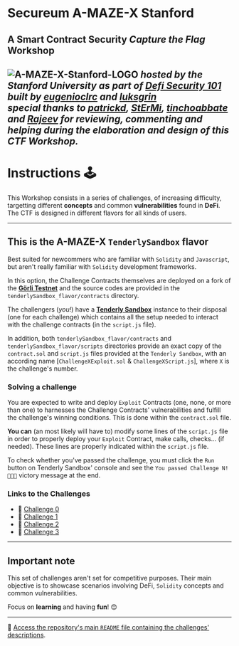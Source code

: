 # **Secureum A-MAZE-X Stanford**
## **A Smart Contract Security *Capture the Flag* Workshop**

![A-MAZE-X-Stanford-LOGO](https://github.com/eugenioclrc/DeFi-Security-Summit-Stanford/blob/master/img/A-MAZE-X-Stanford.png)
*hosted by the Stanford University as part of **[Defi Security 101](https://defisecuritysummit.org/defi-security-101/)***\
*built by [eugenioclrc](https://github.com/eugenioclrc) and [luksgrin](https://github.com/luksgrin)* \
*special thanks to [patrickd](https://github.com/patrickd-), [StErMi](https://github.com/StErMi), [tinchoabbate](https://github.com/tinchoabbate) and [Rajeev](https://twitter.com/0xrajeev) for reviewing, commenting and helping during the elaboration and design of this CTF Workshop.* 
-----------------------------

# **Instructions** 🕹️

This Workshop consists in a series of challenges, of increasing difficulty, targetting different **concepts** and common **vulnerabilities** found in **DeFi**. The CTF is designed in different flavors for all kinds of users.

-----------------------------

## **This is the A-MAZE-X `TenderlySandbox` flavor**

Best suited for newcommers who are familiar with `Solidity` and `Javascript`, but aren't really familiar with `Solidity` development frameworks.

In this option, the Challenge Contracts themselves are deployed on a fork of the **[Görli Testnet](https://goerli.net/)** and the source codes are provided in the `tenderlySandbox_flavor/contracts` directory.

The challengers (*you!*) have a **[Tenderly Sandbox](https://docs.tenderly.co/tenderly-sandbox)** instance to their disposal (one for each challenge) which contains all the setup needed to interact with the challenge contracts (in the `script.js` file).

In addition, both `tenderlySandbox_flavor/contracts` and `tenderlySandbox_flavor/scripts` directories provide an exact copy of the `contract.sol` and `script.js` files provided at the `Tenderly Sandbox`, with an according name [`ChallengeXExploit.sol` & `ChallengeXScript.js`], where `X` is the challenge's number.

### **Solving a challenge**

You are expected to write and deploy `Exploit` Contracts (one, none, or more than one) to harnesses the Challenge Contracts' vulnerabilities and fulfill the challenge's winning conditions. This is done within the `contract.sol` file.

**You can** (an most likely will have to) modify some lines of the `script.js` file in order to properly deploy your `Exploit` Contract, make calls, checks... (if needed). These lines are properly indicated within the `script.js` file.

To check whether you've passed the challenge, you must click the `Run` button on Tenderly Sandbox' console and see the `You passed Challenge N! 🎉🎉🎉` victory message at the end.

### **Links to the Challenges**

- 🔗 [Challenge 0](https://sandbox.tenderly.co/luksgrin/challenge-0-secureum-a-maze-x-stanford-2022)
- 🔗 [Challenge 1](https://sandbox.tenderly.co/luksgrin/challenge-1-secureum-a-maze-x-stanford-2022)
- 🔗 [Challenge 2](https://sandbox.tenderly.co/luksgrin/challenge-2-secureum-a-maze-x-stanford-2022)
- 🔗 [Challenge 3](https://sandbox.tenderly.co/luksgrin/challenge-3-secureum-a-maze-x-stanford-2022)

----------

## Important note

This set of challenges aren't set for competitive purposes. Their main objective is to showcase scenarios involving DeFi, `Solidity` concepts and common vulnerabilities.

Focus on **learning** and having **fun**! 😊

------------------------------

🔗 [Access the repository's main `README` file containing the challenges' descriptions](https://github.com/eugenioclrc/DeFi-Security-Summit-Stanford/tree/master/).